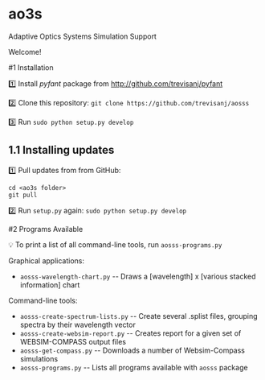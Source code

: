 # ao3s
Adaptive Optics Systems Simulation Support 

Welcome!

#<a name=S1></a>1 Installation

:one: Install _pyfant_ package from http://github.com/trevisanj/pyfant
   
:two: Clone this repository: `git clone https://github.com/trevisanj/aosss`

:three: Run `sudo python setup.py develop`

## 1.1 Installing updates

:one: Pull updates from from GitHub:

```shell
cd <ao3s folder>
git pull
```

:two: Run `setup.py` again: `sudo python setup.py develop`

#<a name=S2></a>2 Programs Available

:bulb: To print a list of all command-line tools, run `aosss-programs.py`

Graphical applications:
  - `aosss-wavelength-chart.py` -- Draws a [wavelength] x [various stacked information] chart

Command-line tools:
  - `aosss-create-spectrum-lists.py` -- Create several .splist files, grouping spectra by their wavelength vector
  - `aosss-create-websim-report.py` -- Creates report for a given set of WEBSIM-COMPASS output files
  - `aosss-get-compass.py` -- Downloads a number of Websim-Compass simulations
  - `aosss-programs.py` -- Lists all programs available with `aosss` package

